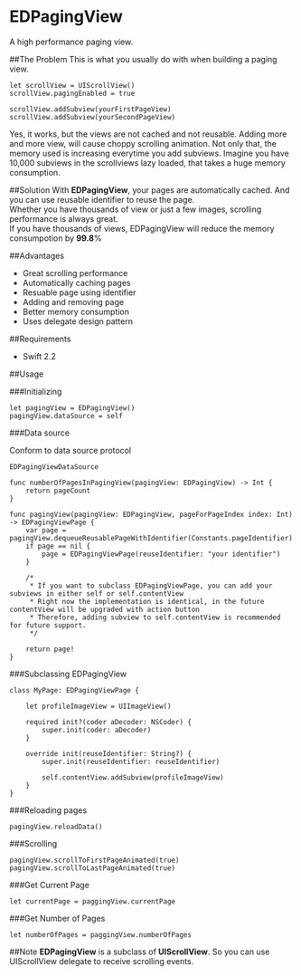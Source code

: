 # EDPagingView
A high performance paging view.

##The Problem
This is what you usually do with when building a paging view.

```
let scrollView = UIScrollView()
scrollView.pagingEnabled = true

scrollView.addSubview(yourFirstPageView)
scrollView.addSubview(yourSecondPageView)
```

Yes, it works, but the views are not cached and not reusable. Adding more and more view, will cause choppy scrolling animation.
Not only that, the memory used is increasing everytime you add subviews. Imagine you have 10,000 subviews in the scrollviews lazy loaded, that takes a huge memory consumption.

##Solution
With <b>EDPagingView</b>, your pages are automatically cached. And you can use reusable identifier to reuse the page.<br>
Whether you have thousands of view or just a few images, scrolling performance is always great. <br>
If you have thousands of views, EDPagingView will reduce the memory consumpotion by <b>99.8</b>%

##Advantages

- Great scrolling performance
- Automatically caching pages
- Resuable page using identifier
- Adding and removing page
- Better memory consumption
- Uses delegate design pattern

##Requirements

- Swift 2.2

##Usage

###Initializing

```
let pagingView = EDPagingView()
pagingView.dataSource = self
```

###Data source

Conform to data source protocol
```
EDPagingViewDataSource
```

```
func numberOfPagesInPagingView(pagingView: EDPagingView) -> Int {
    return pageCount
}

func pagingView(pagingView: EDPagingView, pageForPageIndex index: Int) -> EDPagingViewPage {
    var page = pagingView.dequeueReusablePageWithIdentifier(Constants.pageIdentifier)
    if page == nil {
        page = EDPagingViewPage(reuseIdentifier: "your identifier")
    }
    
    /*
     * If you want to subclass EDPagingViewPage, you can add your subviews in either self or self.contentView
     * Right now the implementation is identical, in the future contentView will be upgraded with action button
     * Therefore, adding subview to self.contentView is recommended for future support.
     */
    
    return page!
}
```

###Subclassing EDPagingView

```
class MyPage: EDPagingViewPage {

    let profileImageView = UIImageView()
    
    required init?(coder aDecoder: NSCoder) {
        super.init(coder: aDecoder)
    }
    
    override init(reuseIdentifier: String?) {
        super.init(reuseIdentifier: reuseIdentifier)
        
        self.contentView.addSubview(profileImageView)
    }
}
```

###Reloading pages

```
pagingView.reloadData()
```

###Scrolling

```
pagingView.scrollToFirstPageAnimated(true)
pagingView.scrollToLastPageAnimated(true)
```

###Get Current Page

```
let currentPage = paggingView.currentPage
```

###Get Number of Pages

```
let numberOfPages = paggingView.numberOfPages
```

##Note
<b>EDPagingView</b> is a subclass of <b>UIScrollView</b>. So you can use UIScrollView delegate to receive scrolling events.